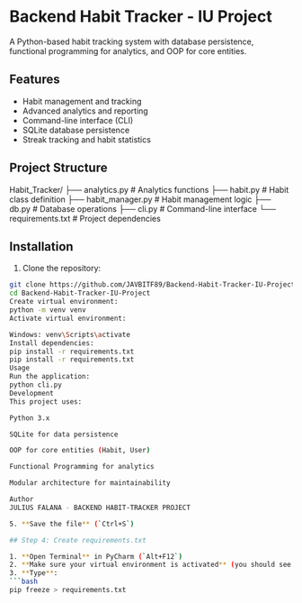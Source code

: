 # Backend Habit Tracker - IU Project

A Python-based habit tracking system with database persistence, functional programming for analytics, and OOP for core entities.

## Features
- Habit management and tracking
- Advanced analytics and reporting
- Command-line interface (CLI)
- SQLite database persistence
- Streak tracking and habit statistics

## Project Structure
Habit_Tracker/
├── analytics.py # Analytics functions
├── habit.py # Habit class definition
├── habit_manager.py # Habit management logic
├── db.py # Database operations
├── cli.py # Command-line interface
└── requirements.txt # Project dependencies

## Installation
1. Clone the repository:
```bash
git clone https://github.com/JAVBITF89/Backend-Habit-Tracker-IU-Project.git
cd Backend-Habit-Tracker-IU-Project
Create virtual environment:
python -m venv venv
Activate virtual environment:

Windows: venv\Scripts\activate
Install dependencies:
pip install -r requirements.txt
pip install -r requirements.txt
Usage
Run the application:
python cli.py
Development
This project uses:

Python 3.x

SQLite for data persistence

OOP for core entities (Habit, User)

Functional Programming for analytics

Modular architecture for maintainability

Author
JULIUS FALANA - BACKEND HABIT-TRACKER PROJECT

5. **Save the file** (`Ctrl+S`)

## Step 4: Create requirements.txt

1. **Open Terminal** in PyCharm (`Alt+F12`)
2. **Make sure your virtual environment is activated** (you should see `(Habit_Tracker)` at the beginning of the prompt)
3. **Type**:
```bash
pip freeze > requirements.txt